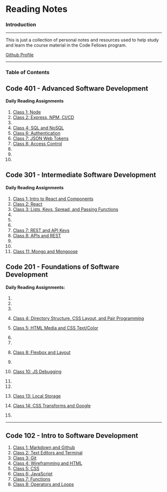 # Reading Notes

### Introduction

***

This is just a collection of personal notes and resources used to help study and learn the course material in the Code Fellows program.

[Github Profile](https://github.com/HaydenCleaver)

***
### Table of Contents


## Code 401 - Advanced Software Development

#### Daily Reading Assignments

1. [Class 1: Node](https://haydencleaver.github.io/reading-notes/401/401_Class1.md)
2. [Class 2: Express, NPM, CI/CD](https://haydencleaver.github.io/reading-notes/401/401_Class2.md)
3. 
4. [Class 4: SQL and NoSQL](https://haydencleaver.github.io/reading-notes/401/401_Class4.md)
5. [Class 6: Authentication](https://haydencleaver.github.io/reading-notes/401/401_Class6.md)
6. [Class 7: JSON Web Tokens](https://haydencleaver.github.io/reading-notes/401/401_Class7.md)
7. [Class 8: Access Control](https://haydencleaver.github.io/reading-notes/401/401_Class7.md)
8.
9.
10.

## Code 301 - Intermediate Software Development

#### Daily Reading Assignments

1. [Class 1: Intro to React and Components](https://haydencleaver.github.io/reading-notes/301_Class1.md)
2. [Class 2: React](https://haydencleaver.github.io/reading-notes/301_Class1.md)
3. [Class 3: Lists, Keys, Spread, and Passing Functions](https://haydencleaver.github.io/reading-notes/301_Class3.md)
4.
5.
6.
7. [Class 7: REST and API Keys](https://haydencleaver.github.io/reading-notes/301_Class7.md)
8. [Class 8: APIs and REST](https://haydencleaver.github.io/reading-notes/301_Class8.md)
9.
10.
11. [Class 11: Mongo and Mongoose](https://haydencleaver.github.io/reading-notes/301_Class11.md)

## Code 201 - Foundations of Software Development

#### Daily Reading Assignments:

1.
2.
3.
4. [Class 4: Directory Structure, CSS Layout, and Pair Programming](https://haydencleaver.github.io/reading-notes/class-04)

5. [Class 5: HTML Media and CSS Text/Color](https://haydencleaver.github.io/reading-notes/class-05)
6.
7.
8. [Class 8: Flexbox and Layout](https://haydencleaver.github.io/reading-notes/class-08)
9.
10. [Class 10: JS Debugging](https://haydencleaver.github.io/reading-notes/class-10)
11.
12.
13. [Class 13: Local Storage](https://haydencleaver.github.io/reading-notes/class-13)
14. [Class 14: CSS Transforms and Google](https://haydencleaver.github.io/reading-notes/class-14)
15.

***

## Code 102 - Intro to Software Development

1. [Class 1: Markdown and Github](https://haydencleaver.github.io/reading-notes/Class1)
2. [Class 2: Text Editors and Terminal](https://haydencleaver.github.io/reading-notes/Class2)
3. [Class 3: Git](https://haydencleaver.github.io/reading-notes/Class3)
4. [Class 4: Wireframming and HTML](https://haydencleaver.github.io/reading-notes/Class4)
5. [Class 5: CSS](https://haydencleaver.github.io/reading-notes/Class5)
6. [Class 6: JavaScript](https://haydencleaver.github.io/reading-notes/Class6)
7. [Class 7: Functions](https://haydencleaver.github.io/reading-notes/Class7)
8. [Class 8: Operators and Loops](https://haydencleaver.github.io/reading-notes/Class8)